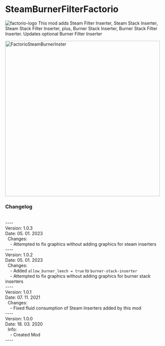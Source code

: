 # SteamBurnerFilterFactorio
![factorio-logo](https://user-images.githubusercontent.com/13615401/211063216-cdaf19d0-bce2-49d9-aff4-8224f7e2de2d.png)
This mod adds Steam Filter Inserter, Steam Stack Inserter, Steam Stack Filter Inserter, plus, Burner Stack Inserter, Burner Stack Filter Inserter. Updates optional Burner Filter Inserter

<img width="496" alt="FactorioSteamBurnerInster" src="https://user-images.githubusercontent.com/13615401/211063228-35798809-15e6-4a79-b82c-8580d2a14160.png">

<h3>Changelog</h3><br/>
----<br/>
Version: 1.0.3<br/>
Date: 05. 01. 2023<br/>
&nbsp;&nbsp;Changes:<br/>
&nbsp;&nbsp;&nbsp;&nbsp;- Attempted to fix graphics without adding graphics for steam inserters<br/>
----<br/>
Version: 1.0.2<br/>
Date: 05. 01. 2023<br/>
&nbsp;&nbsp;Changes:<br/>
&nbsp;&nbsp;&nbsp;&nbsp;- Added <code>allow_burner_leech = true</code> to <code>burner-stack-inserter</code><br/>
&nbsp;&nbsp;&nbsp;&nbsp;- Attempted to fix graphics without adding graphics for burner stack inserters<br/>
----<br/>
Version: 1.0.1<br/>
Date: 07. 11. 2021<br/>
&nbsp;&nbsp;Changes:<br/>
&nbsp;&nbsp;&nbsp;&nbsp;- Fixed fluid consumption of Steam Inserters added by this mod<br/>
----<br/>
Version: 1.0.0<br/>
Date: 18. 03. 2020<br/>
&nbsp;&nbsp;Info:<br/>
&nbsp;&nbsp;&nbsp;&nbsp;- Created Mod<br/>
----<br/>
